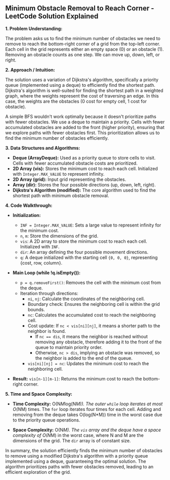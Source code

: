 ## Minimum Obstacle Removal to Reach Corner - LeetCode Solution Explained

**1. Problem Understanding:**

The problem asks us to find the minimum number of obstacles we need to remove to reach the bottom-right corner of a grid from the top-left corner.  Each cell in the grid represents either an empty space (0) or an obstacle (1).  Removing an obstacle counts as one step. We can move up, down, left, or right.

**2. Approach / Intuition:**

The solution uses a variation of Dijkstra's algorithm, specifically a priority queue (implemented using a deque) to efficiently find the shortest path.  Dijkstra's algorithm is well-suited for finding the shortest path in a weighted graph, where the weights represent the cost of traversing an edge. In this case, the weights are the obstacles (0 cost for empty cell, 1 cost for obstacle).

A simple BFS wouldn't work optimally because it doesn't prioritize paths with fewer obstacles. We use a deque to maintain a priority.  Cells with fewer accumulated obstacles are added to the front (higher priority), ensuring that we explore paths with fewer obstacles first. This prioritization allows us to find the minimum number of obstacles efficiently.

**3. Data Structures and Algorithms:**

* **Deque (ArrayDeque):**  Used as a priority queue to store cells to visit.  Cells with fewer accumulated obstacle costs are prioritized.
* **2D Array (vis):** Stores the minimum cost to reach each cell. Initialized with `Integer.MAX_VALUE` to represent infinity.
* **2D Array (grid):** Input grid representing the obstacles.
* **Array (dir):** Stores the four possible directions (up, down, left, right).
* **Dijkstra's Algorithm (modified):** The core algorithm used to find the shortest path with minimum obstacle removal.

**4. Code Walkthrough:**

* **Initialization:**
    * `INF = Integer.MAX_VALUE`: Sets a large value to represent infinity for the minimum cost.
    * `n`, `m`: Store the dimensions of the grid.
    * `vis`: A 2D array to store the minimum cost to reach each cell. Initialized with `INF`.
    * `dir`: An array defining the four possible movement directions.
    * `q`: A deque initialized with the starting cell `{0, 0, 0}`, representing {cost, row, column}.

* **Main Loop (while !q.isEmpty()):**
    * `p = q.removeFirst()`: Removes the cell with the minimum cost from the deque.
    * Iteration through directions:
        * `ni`, `nj`: Calculate the coordinates of the neighboring cell.
        * Boundary check: Ensures the neighboring cell is within the grid bounds.
        * `nc`: Calculates the accumulated cost to reach the neighboring cell.
        * Cost update: If `nc < vis[ni][nj]`, it means a shorter path to the neighbor is found.
            * If `nc == dis`, it means the neighbor is reached without removing any obstacle, therefore adding it to the front of the queue to maintain priority order.
            * Otherwise, `nc > dis`, implying an obstacle was removed, so the neighbor is added to the end of the queue.
        * `vis[ni][nj] = nc`: Updates the minimum cost to reach the neighboring cell.

* **Result:** `vis[n-1][m-1]`: Returns the minimum cost to reach the bottom-right corner.

**5. Time and Space Complexity:**

* **Time Complexity:** O(N*M*log(N*M)). The outer `while` loop iterates at most O(N*M) times.  The `for` loop iterates four times for each cell. Adding and removing from the deque takes O(log(N*M)) time in the worst case due to the priority queue operations.

* **Space Complexity:** O(N*M).  The `vis` array and the deque have a space complexity of O(N*M) in the worst case, where N and M are the dimensions of the grid.  The `dir` array is of constant size.

In summary, the solution efficiently finds the minimum number of obstacles to remove using a modified Dijkstra's algorithm with a priority queue implemented using a deque, guaranteeing the optimal solution. The algorithm prioritizes paths with fewer obstacles removed, leading to an efficient exploration of the grid.
